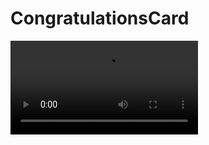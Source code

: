 # CongratulationsCard


![](https://github.com/saweerawal/CongratulationsCard/blob/master/videos/Android%20Emulator%20-%20Nexus_5X_API_30_5554%202021-06-28%2023-21-52.mp4)
